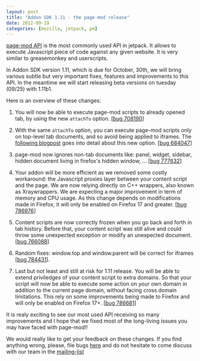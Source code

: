 ```yaml
---
layout: post
title: "Addon SDK 1.11 - the page-mod release"
date: 2012-09-19
categories: [mozilla, jetpack, pm]
---
```

[page-mod API][1] is the most commonly used API in jetpack. It allows to execute Javascript piece of code against any given website. It is very similar to greasemonkey and userscripts.

In Addon SDK version 1.11, which is due for October, 30th, we will bring various subtle but very important fixes, features and improvements to this API. In the meantime we will start releasing beta versions on tuesday (09/25) with 1.11b1.

Here is an overview of these changes:

 1. You will now be able to execute page-mod scripts to already opened tab, by using the new `attachTo` option.
[[bug 708190][2]]

 2. With the same `attachTo` option, you can execute page-mod scripts only on top-level tab documents, and so avoid being applied to iframes. 
The [following blogpost][11] goes into detail about this new option.
[[bug 684047][3]]

 3. page-mod now ignores non-tab documents like: panel, widget, sidebar, hidden document living in firefox's hidden window, ...
[[bug 777632][4]]

 4. Your addon will be more efficient as we removed some costly workaround: the Javascript proxies layer between your content script and the page. We are now relying directly on C++ wrappers, also known as Xraywrappers. We are expecting a major improvement in term of memory and CPU usage. As this change depends on modifications made in Firefox, it will only be enabled on Firefox 17 and greater.
[[bug 786976][5]]

 5. Content scripts are now correctly frozen when you go back and forth in tab history. Before that, your content script was still alive and could throw some unexpected exception or modify an unexpected document.
[[bug 766088][7]]

 6. Random fixes: window.top and window.parent will be correct for iframes [[bug 784431][8]].

 7. Last but not least and still at risk for 1.11 release. You will be able to extend priviledges of your content script to extra domains. So that your script will now be able to execute some action on your own domain in addition to the current page domain, without facing cross domain limitations. This rely on some improvements being made to Firefox and will only be enabled on Firefox 17+.
[[bug 786681][6]]


It is realy exciting to see our most used API receiving so many improvements and I hope that we fixed most of the long-living issues you may have faced with page-mod!!

We would really like to get your feedback on these changes. If you find anything wrong, please, file bugs [here][9] and do not hesitate to come discuss with our team in the [mailing-list][10] 


  [1]: https://addons.mozilla.org/en-US/developers/docs/sdk/latest/packages/addon-kit/page-mod.html
  [2]: https://bugzilla.mozilla.org/show_bug.cgi?id=708190
  [3]: https://bugzilla.mozilla.org/show_bug.cgi?id=684047
  [4]: https://bugzilla.mozilla.org/show_bug.cgi?id=777632
  [5]: https://bugzilla.mozilla.org/show_bug.cgi?id=786976
  [6]: https://bugzilla.mozilla.org/show_bug.cgi?id=786681
  [7]: https://bugzilla.mozilla.org/show_bug.cgi?id=766088
  [8]: https://bugzilla.mozilla.org/show_bug.cgi?id=784431
  [9]: https://bugzilla.mozilla.org/enter_bug.cgi?product=Add-on%20SDK
  [10]: https://groups.google.com/forum/?fromgroups#!forum/mozilla-labs-jetpack
  [11]: https://blog.mozilla.org/addons/2012/09/12/introducing-page-mods-attachto/

